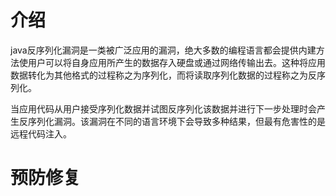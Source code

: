 # 介绍
java反序列化漏洞是一类被广泛应用的漏洞，绝大多数的编程语言都会提供内建方法使用户可以将自身应用所产生的数据存入硬盘或通过网络传输出去。这种将应用数据转化为其他格式的过程称之为序列化，而将读取序列化数据的过程称之为反序列化。

当应用代码从用户接受序列化数据并试图反序列化该数据并进行下一步处理时会产生反序列化漏洞。该漏洞在不同的语言环境下会导致多种结果，但最有危害性的是远程代码注入。
# 预防修复